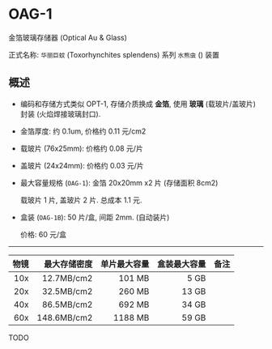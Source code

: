 # OAG-1
金箔玻璃存储器
(Optical Au & Glass)

正式名称: `华丽巨蚊` (Toxorhynchites splendens) 系列 `水熊虫` () 装置


## 概述

+ 编码和存储方式类似 OPT-1, 存储介质换成 **金箔**,
  使用 **玻璃** (载玻片/盖玻片) 封装 (火焰焊接玻璃封口).

+ 金箔厚度: 约 0.1um, 价格约 0.11 元/cm2

+ 载玻片 (76x25mm): 价格约 0.08 元/片

+ 盖玻片 (24x24mm): 价格约 0.03 元/片

+ 最大容量规格 (`OAG-1`): 金箔 20x20mm x2 片 (存储面积 8cm2)

  载玻片 1 片, 盖玻片 2 片.
  总成本 1.1 元.

+ 盒装 (`OAG-1B`): 50 片/盒, 间距 2mm. (自动装片)

  价格: 60 元/盒

----

| 物镜 | 最大存储密度 | 单片最大容量 | 盒装最大容量 | 备注 |
| ---: | -----------: | -----------: | -----------: | :--- |
| 10x | 12.7MB/cm2 | 101 MB | 5 GB | |
| 20x | 32.5MB/cm2 | 260 MB | 13 GB | |
| 40x | 86.5MB/cm2 | 692 MB | 34 GB | |
| 60x | 148.6MB/cm2 | 1188 MB | 59 GB | |


TODO
